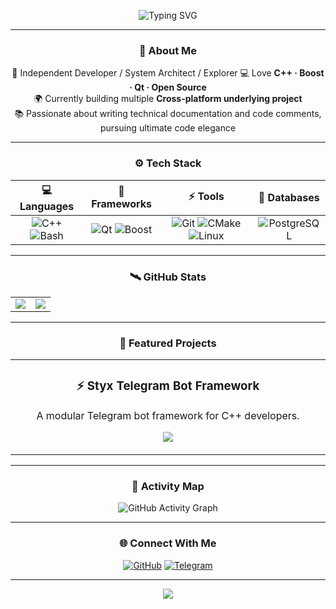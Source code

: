 <!-- ========================================= -->
<!--         🌌 OasisPioneer - Profile          -->
<!-- ========================================= -->

<p align="center">
  <img src="https://readme-typing-svg.demolab.com?font=Orbitron&size=35&pause=1000&color=00FFFF&center=true&vCenter=true&width=800&lines=Welcome+to+OasisPioneer's+Universe!;C%2B%2B+%7C+System+Architecture+%7C+Network+Security;Exploring+AI+and+Cyber+Innovation..." alt="Typing SVG" />
</p>

---

<div align="center">

### 💫 About Me  
🧠 Independent Developer / System Architect / Explorer
💻 Love **C++ · Boost · Qt · Open Source**  
🌍 Currently building multiple **Cross-platform underlying project**  
📚 Passionate about writing technical documentation and code comments, pursuing ultimate code elegance

</div>

---

<div align="center">

### ⚙️ Tech Stack  

| 💻 Languages | 🧩 Frameworks | ⚡ Tools | 🧠 Databases |
|:-------------:|:-------------:|:---------:|:--------------:|
| ![C++](https://skillicons.dev/icons?i=cpp) ![Bash](https://skillicons.dev/icons?i=bash) | ![Qt](https://skillicons.dev/icons?i=qt) ![Boost](https://skillicons.dev/icons?i=boost) | ![Git](https://skillicons.dev/icons?i=git) ![CMake](https://skillicons.dev/icons?i=cmake) ![Linux](https://skillicons.dev/icons?i=linux) | ![PostgreSQL](https://skillicons.dev/icons?i=postgresql) |

</div>

---

<div align="center">

### 🛰️ GitHub Stats

<table>
<tr>
<td width="50%">
<img src="https://github-readme-stats.vercel.app/api?username=OasisPioneer&show_icons=true&theme=tokyonight&hide_border=true&bg_color=0D1117&title_color=00FFFF&icon_color=00FFFF&text_color=FFFFFF"/>
</td>
<td width="50%">
<img src="https://github-readme-streak-stats.herokuapp.com?user=OasisPioneer&theme=tokyonight&hide_border=true&background=0D1117&ring=00FFFF&fire=00FFFF&currStreakLabel=FFFFFF"/>
</td>
</tr>
</table>

</div>

---

<div align="center">

### 🚀 Featured Projects  

<table>
  <tr>
    <td width="50%">
      <h3 align="center">⚡ Styx Telegram Bot Framework</h3>
      <p align="center">
        A modular Telegram bot framework for C++ developers. 
      </p>
      <p align="center">
        <a href="https://github.com/OasisPioneer"><img src="https://github-readme-stats.vercel.app/api/pin/?username=OasisPioneer&repo=StyxTelegramBotFramework&theme=tokyonight&hide_border=true" /></a>
      </p>
    </td>
    <!-- <td width="50%">
      <h3 align="center">🧬 C++ Encryption Library</h3>
        <p align="center">
          自研跨平台 AES 加密库，支持 CBC/GCM 模式，无第三方依赖，目标类似 OpenSSL 的简化实现。  
        </p>
        <p align="center">
          <a href="https://github.com/OasisPioneer"><img src="https://github-readme-stats.vercel.app/api/pin/?username=OasisPioneer&repo=StyxCrypto&theme=tokyonight&hide_border=true" /></a>
        </p>
    </td> -->
  </tr>
</table>

</div>

---

<div align="center">

### 🧭 Activity Map  

![GitHub Activity Graph](https://github-readme-activity-graph.vercel.app/graph?username=OasisPioneer&theme=react-dark&hide_border=true&bg_color=0D1117&color=00FFFF&line=00FFFF)

</div>

---

<div align="center">

### 🌐 Connect With Me  

[![GitHub](https://img.shields.io/badge/GitHub-OasisPioneer-00FFFF?style=for-the-badge&logo=github)](https://github.com/OasisPioneer)
[![Telegram](https://img.shields.io/badge/Telegram-@OasisPioneer-00BFFF?style=for-the-badge&logo=telegram)](https://t.me/OasisPioneer)

</div>

---

<p align="center">
  <img src="https://capsule-render.vercel.app/api?type=waving&height=120&color=00FFFF&section=footer" />
</p>
